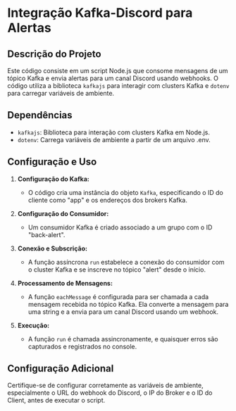 # Integração Kafka-Discord para Alertas

## Descrição do Projeto
Este código consiste em um script Node.js que consome mensagens de um tópico Kafka e envia alertas para um canal Discord usando webhooks. O código utiliza a biblioteca `kafkajs` para interagir com clusters Kafka e `dotenv` para carregar variáveis de ambiente.

## Dependências
- `kafkajs`: Biblioteca para interação com clusters Kafka em Node.js.
- `dotenv`: Carrega variáveis de ambiente a partir de um arquivo .env.

## Configuração e Uso

1. **Configuração do Kafka:**
   - O código cria uma instância do objeto `Kafka`, especificando o ID do cliente como "app" e os endereços dos brokers Kafka.

2. **Configuração do Consumidor:**
   - Um consumidor Kafka é criado associado a um grupo com o ID "back-alert".

3. **Conexão e Subscrição:**
   - A função assíncrona `run` estabelece a conexão do consumidor com o cluster Kafka e se inscreve no tópico "alert" desde o início.

4. **Processamento de Mensagens:**
   - A função `eachMessage` é configurada para ser chamada a cada mensagem recebida no tópico Kafka. Ela converte a mensagem para uma string e a envia para um canal Discord usando um webhook.

5. **Execução:**
   - A função `run` é chamada assincronamente, e quaisquer erros são capturados e registrados no console.

## Configuração Adicional
Certifique-se de configurar corretamente as variáveis de ambiente, especialmente o URL do webhook do Discord, o IP do Broker e o ID do Client, antes de executar o script.

